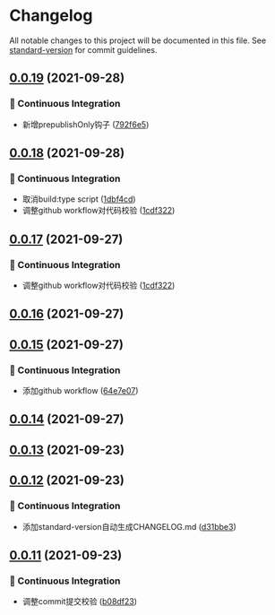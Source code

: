 # Changelog

All notable changes to this project will be documented in this file. See [standard-version](https://github.com/conventional-changelog/standard-version) for commit guidelines.

## [0.0.19](https://github.com/371311231/rollup-build/compare/v0.0.18...v0.0.19) (2021-09-28)


### 🔧 Continuous Integration

* 新增prepublishOnly钩子 ([792f6e5](https://github.com/371311231/rollup-build/commit/792f6e5))



## [0.0.18](https://github.com/371311231/rollup-build/compare/v0.0.16...v0.0.18) (2021-09-28)


### 🔧 Continuous Integration

* 取消build:type script ([1dbf4cd](https://github.com/371311231/rollup-build/commit/1dbf4cd))
* 调整github workflow对代码校验 ([1cdf322](https://github.com/371311231/rollup-build/commit/1cdf322))



## [0.0.17](https://github.com/371311231/rollup-build/compare/v0.0.16...v0.0.17) (2021-09-27)


### 🔧 Continuous Integration

* 调整github workflow对代码校验 ([1cdf322](https://github.com/371311231/rollup-build/commit/1cdf322))



## [0.0.16](https://github.com/371311231/rollup-build/compare/v0.0.15...v0.0.16) (2021-09-27)



## [0.0.15](https://github.com/371311231/rollup-build/compare/v0.0.14...v0.0.15) (2021-09-27)


### 🔧 Continuous Integration

* 添加github workflow ([64e7e07](https://github.com/371311231/rollup-build/commit/64e7e07))



## [0.0.14](https://github.com/371311231/rollup-build/compare/v0.0.13...v0.0.14) (2021-09-27)



## [0.0.13](https://github.com/371311231/rollup-build/compare/v0.0.12...v0.0.13) (2021-09-23)



## [0.0.12](https://github.com/371311231/rollup-build/compare/v0.0.11...v0.0.12) (2021-09-23)


### 🔧 Continuous Integration

* 添加standard-version自动生成CHANGELOG.md ([d31bbe3](https://github.com/371311231/rollup-build/commit/d31bbe3))



## [0.0.11](https://github.com/371311231/rollup-build/compare/v0.0.10...v0.0.11) (2021-09-23)


### 🔧 Continuous Integration

* 调整commit提交校验 ([b08df23](https://github.com/371311231/rollup-build/commit/b08df23))
